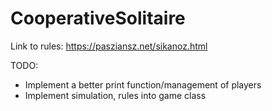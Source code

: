 # CooperativeSolitaire

Link to rules: https://pasziansz.net/sikanoz.html

TODO: 
- Implement a better print function/management of players
- Implement simulation, rules into game class
